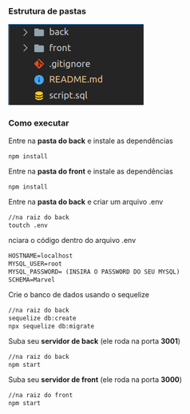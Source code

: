 ### Estrutura de pastas
![estrutura de pastas](./estrutura.png)

### Como executar

Entre na **pasta do back** e instale as dependências
```
npm install
```

Entre na **pasta do front** e instale as dependências
```
npm install
```

Entre na **pasta do back** e criar um arquivo .env
```
//na raiz do back
toutch .env
```

nciara o código dentro do arquivo .env
```
HOSTNAME=localhost
MYSQL_USER=root
MYSQL_PASSWORD= (INSIRA O PASSWORD DO SEU MYSQL)
SCHEMA=Marvel
```

Crie o banco de dados usando o sequelize
```
//na raiz do back
sequelize db:create
npx sequelize db:migrate
```

Suba seu **servidor de back** (ele roda na porta **3001**)
```
//na raiz do back
npm start
```

Suba seu **servidor de front** (ele roda na porta **3000**)
```
//na raiz do front
npm start
```
